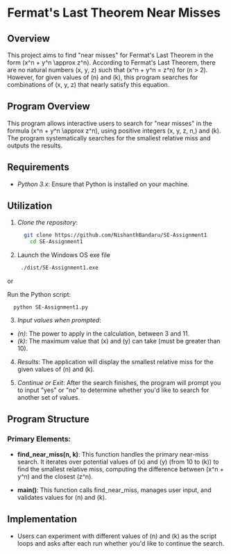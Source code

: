 # Fermat's Last Theorem Near Misses

## Overview
This project aims to find "near misses" for Fermat's Last Theorem in the form \(x^n + y^n \approx z^n\). According to Fermat's Last Theorem, there are no natural numbers \(x, y, z\) such that \(x^n + y^n = z^n\) for \(n > 2\). However, for given values of \(n\) and \(k\), this program searches for combinations of \(x, y, z\) that nearly satisfy this equation.

## Program Overview
This program allows interactive users to search for "near misses" in the formula \(x^n + y^n \approx z^n\), using positive integers \(x, y, z, n,\) and \(k\). The program systematically searches for the smallest relative miss and outputs the results.

## Requirements
- *Python 3.x*: Ensure that Python is installed on your machine.

## Utilization
1. *Clone the repository*:
   ```bash
     git clone https://github.com/NishanthBandaru/SE-Assignment1
       cd SE-Assignment1
2. Launch the Windows OS exe file
   ```bash
    ./dist/SE-Assignment1.exe

  or 
  
 Run the Python script:

    
      python SE-Assignment1.py
    
3. *Input values when prompted*:
- *\(n\)*: The power to apply in the calculation, between 3 and 11.
- *\(k\)*: The maximum value that \(x\) and \(y\) can take (must be greater than 10).

4. *Results*: The application will display the smallest relative miss for the given values of \(n\) and \(k\).

5. *Continue or Exit*: After the search finishes, the program will prompt you to input "yes" or "no" to determine whether you'd like to search for another set of values.

## Program Structure
### Primary Elements:
- **find_near_miss(n, k)**: This function handles the primary near-miss search. It iterates over potential values of \(x\) and \(y\) (from 10 to \(k\)) to find the smallest relative miss, computing the difference between \(x^n + y^n\) and the closest \(z^n\).

- **main()**: This function calls find_near_miss, manages user input, and validates values for \(n\) and \(k\).

## Implementation
- Users can experiment with different values of \(n\) and \(k\) as the script loops and asks after each run whether you'd like to continue the search.
